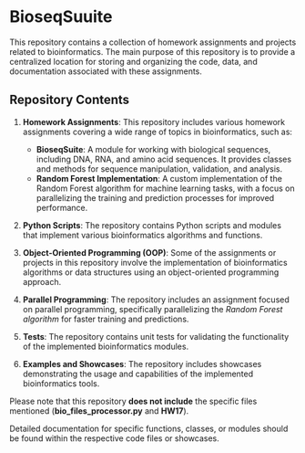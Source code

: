 # BioseqSuuite

This repository contains a collection of homework assignments and projects related to bioinformatics. The main purpose of this repository is to provide a centralized location for storing and organizing the code, data, and documentation associated with these assignments.

## Repository Contents

1. **Homework Assignments**: This repository includes various homework assignments covering a wide range of topics in bioinformatics, such as:
   - **BioseqSuite**: A module for working with biological sequences, including DNA, RNA, and amino acid sequences. It provides classes and methods for sequence manipulation, validation, and analysis.
   - **Random Forest Implementation**: A custom implementation of the Random Forest algorithm for machine learning tasks, with a focus on parallelizing the training and prediction processes for improved performance.

2. **Python Scripts**: The repository contains Python scripts and modules that implement various bioinformatics algorithms and functions.

3. **Object-Oriented Programming (OOP)**: Some of the assignments or projects in this repository involve the implementation of bioinformatics algorithms or data structures using an object-oriented programming approach.
   
4. **Parallel Programming**: The repository includes an assignment focused on parallel programming, specifically parallelizing the *Random Forest algorithm* for faster training and predictions.

5. **Tests**: The repository contains unit tests for validating the functionality of the implemented bioinformatics modules.

6. **Examples and Showcases**: The repository includes showcases demonstrating the usage and capabilities of the implemented bioinformatics tools.

Please note that this repository **does not include** the specific files mentioned (**bio_files_processor.py** and **HW17**).

Detailed documentation for specific functions, classes, or modules should be found within the respective code files or showcases.
